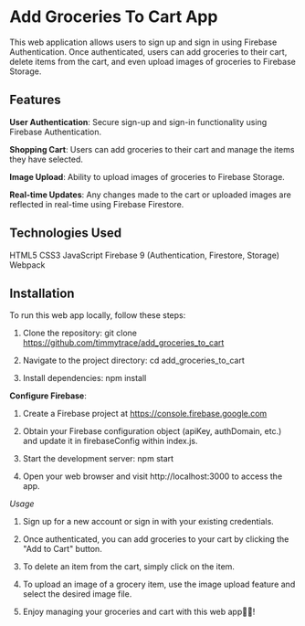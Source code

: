 # Add Groceries To Cart App


This web application allows users to sign up and sign in using Firebase Authentication. Once authenticated, users can add groceries to their cart, delete items from the cart, and even upload images of groceries to Firebase Storage.


## Features
**User Authentication**: Secure sign-up and sign-in functionality using Firebase Authentication.

**Shopping Cart**: Users can add groceries to their cart and manage the items they have selected.

**Image Upload**: Ability to upload images of groceries to Firebase Storage.

**Real-time Updates**: Any changes made to the cart or uploaded images are reflected in real-time using Firebase Firestore.

## Technologies Used
HTML5
CSS3
JavaScript
Firebase 9 (Authentication, Firestore, Storage)
Webpack

## Installation
To run this web app locally, follow these steps:

1. Clone the repository: git clone https://github.com/timmytrace/add_groceries_to_cart

2. Navigate to the project directory: cd add_groceries_to_cart

3. Install dependencies: npm install

**Configure Firebase**:
1. Create a Firebase project at https://console.firebase.google.com

2. Obtain your Firebase configuration object (apiKey, authDomain, etc.) and update it in firebaseConfig within index.js.

3. Start the development server: npm start

4. Open your web browser and visit http://localhost:3000 to access the app.

*Usage*
1. Sign up for a new account or sign in with your existing credentials.

2. Once authenticated, you can add groceries to your cart by clicking the "Add to Cart" button.

3. To delete an item from the cart, simply click on the item.

4. To upload an image of a grocery item, use the image upload feature and select the desired image file.

5. Enjoy managing your groceries and cart with this web app🚀🚀!
